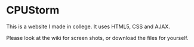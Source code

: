 # CPUStorm
This is a website I made in college. It uses HTML5, CSS and AJAX.

Please look at the wiki for screen shots, or download the files for yourself.
